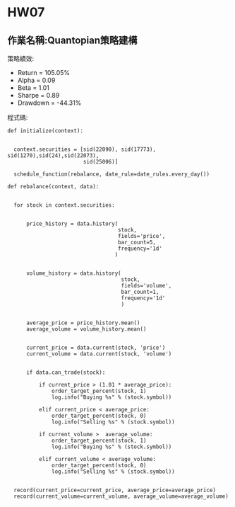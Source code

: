 # HW07
## 作業名稱:Quantopian策略建構

策略績效:
* Return = 105.05%
* Alpha = 0.09
* Beta = 1.01
* Sharpe = 0.89
* Drawdown = -44.31%

程式碼:

    def initialize(context):


      context.securities = [sid(22090), sid(17773), sid(1270),sid(24),sid(22073),
                            sid(25006)]

      schedule_function(rebalance, date_rule=date_rules.every_day())

    def rebalance(context, data):


      for stock in context.securities:


          price_history = data.history(
                                       stock,
                                       fields='price',
                                       bar_count=5,
                                       frequency='1d'
                                      )


          volume_history = data.history(
                                        stock,
                                        fields='volume',
                                        bar_count=1,
                                        frequency='1d'
                                        )


          average_price = price_history.mean()
          average_volume = volume_history.mean()


          current_price = data.current(stock, 'price')
          current_volume = data.current(stock, 'volume')


          if data.can_trade(stock):

              if current_price > (1.01 * average_price):
                  order_target_percent(stock, 1)
                  log.info("Buying %s" % (stock.symbol))

              elif current_price < average_price:
                  order_target_percent(stock, 0)
                  log.info("Selling %s" % (stock.symbol))

              if current_volume >  average_volume:
                  order_target_percent(stock, 1)
                  log.info("Buying %s" % (stock.symbol))

              elif current_volume < average_volume:
                  order_target_percent(stock, 0)
                  log.info("Selling %s" % (stock.symbol))


      record(current_price=current_price, average_price=average_price)
      record(current_volume=current_volume, average_volume=average_volume)
